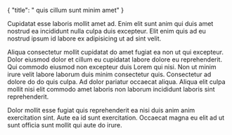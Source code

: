 {
  "title": " quis cillum sunt minim amet"
}

Cupidatat esse laboris mollit amet ad. Enim elit sunt anim qui duis amet nostrud ea incididunt nulla culpa duis excepteur. Elit enim quis ad eu nostrud ipsum id labore ex adipisicing ut ad sint velit.

Aliqua consectetur mollit cupidatat do amet fugiat ea non ut qui excepteur. Dolor eiusmod dolor et cillum eu cupidatat labore dolore eu reprehenderit. Qui commodo eiusmod non excepteur duis Lorem qui nisi. Non ut minim irure velit labore laborum duis minim consectetur quis. Consectetur ad dolore do do quis culpa. Ad dolor pariatur occaecat aliqua. Aliqua elit culpa mollit nisi elit commodo amet laboris non laborum incididunt laboris sint reprehenderit.

Dolor mollit esse fugiat quis reprehenderit ea nisi duis anim anim exercitation sint. Aute ea id sunt exercitation. Occaecat magna eu elit ad ut sunt officia sunt mollit qui aute do irure.
